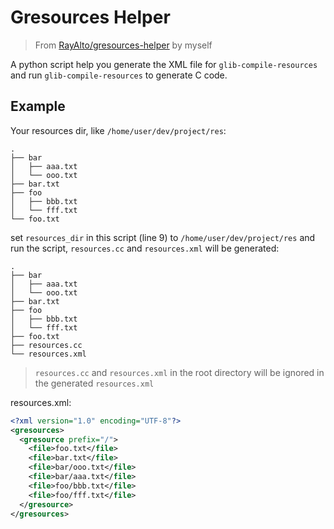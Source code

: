 # Gresources Helper

> From [RayAlto/gresources-helper](https://github.com/RayAlto/gresources-helper "RayAlto/gresources-helper: A python script help you generate XML file for glib-compile-resources.") by myself

A python script help you generate the XML file for `glib-compile-resources` and run `glib-compile-resources` to generate C code.

## Example

Your resources dir, like `/home/user/dev/project/res`:

```plain
.
├── bar
│   ├── aaa.txt
│   └── ooo.txt
├── bar.txt
├── foo
│   ├── bbb.txt
│   └── fff.txt
└── foo.txt
```

set `resources_dir` in this script (line 9) to `/home/user/dev/project/res` and run the script, `resources.cc` and `resources.xml` will be generated:

```plain
.
├── bar
│   ├── aaa.txt
│   └── ooo.txt
├── bar.txt
├── foo
│   ├── bbb.txt
│   └── fff.txt
├── foo.txt
├── resources.cc
└── resources.xml
```

> `resources.cc` and `resources.xml` in the root directory will be ignored in the generated `resources.xml`

resources.xml:

```xml
<?xml version="1.0" encoding="UTF-8"?>
<gresources>
  <gresource prefix="/">
    <file>foo.txt</file>
    <file>bar.txt</file>
    <file>bar/ooo.txt</file>
    <file>bar/aaa.txt</file>
    <file>foo/bbb.txt</file>
    <file>foo/fff.txt</file>
  </gresource>
</gresources>
```

